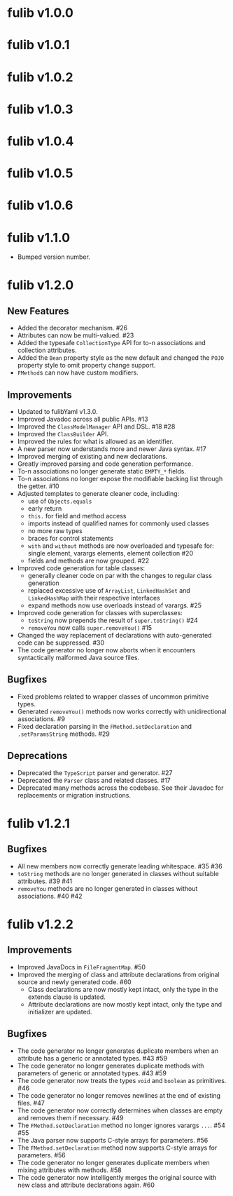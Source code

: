 # fulib v1.0.0

# fulib v1.0.1

# fulib v1.0.2

# fulib v1.0.3

# fulib v1.0.4

# fulib v1.0.5

# fulib v1.0.6

# fulib v1.1.0

* Bumped version number.

# fulib v1.2.0

## New Features

+ Added the decorator mechanism. #26
+ Attributes can now be multi-valued. #23
+ Added the typesafe `CollectionType` API for to-n associations and collection attributes.
+ Added the `Bean` property style as the new default and changed the `POJO` property style to omit property change support.
+ `FMethod`s can now have custom modifiers.

## Improvements

* Updated to fulibYaml v1.3.0.
* Improved Javadoc across all public APIs. #13
* Improved the `ClassModelManager` API and DSL. #18 #28
* Improved the `ClassBuilder` API.
* Improved the rules for what is allowed as an identifier.
* A new parser now understands more and newer Java syntax. #17
* Improved merging of existing and new declarations.
* Greatly improved parsing and code generation performance.
* To-n associations no longer generate static `EMPTY_*` fields.
* To-n associations no longer expose the modifiable backing list through the getter. #10
* Adjusted templates to generate cleaner code, including:
  * use of `Objects.equals`
  * early return
  * `this.` for field and method access
  * imports instead of qualified names for commonly used classes
  * no more raw types
  * braces for control statements
  * `with` and `without` methods are now overloaded and typesafe for: single element, varargs elements, element collection #20
  * fields and methods are now grouped. #22
* Improved code generation for table classes:
  * generally cleaner code on par with the changes to regular class generation
  * replaced excessive use of `ArrayList`, `LinkedHashSet` and `LinkedHashMap` with their respective interfaces
  * expand methods now use overloads instead of varargs. #25
* Improved code generation for classes with superclasses:
  * `toString` now prepends the result of `super.toString()` #24
  * `removeYou` now calls `super.removeYou()` #15
* Changed the way replacement of declarations with auto-generated code can be suppressed. #30
* The code generator no longer now aborts when it encounters syntactically malformed Java source files.

## Bugfixes

* Fixed problems related to wrapper classes of uncommon primitive types.
* Generated `removeYou()` methods now works correctly with unidirectional associations. #9
* Fixed declaration parsing in the `FMethod.setDeclaration` and `.setParamsString` methods. #29

## Deprecations

* Deprecated the `TypeScript` parser and generator. #27
* Deprecated the `Parser` class and related classes. #17
* Deprecated many methods across the codebase. See their Javadoc for replacements or migration instructions.

# fulib v1.2.1

## Bugfixes

* All new members now correctly generate leading whitespace. #35 #36
* `toString` methods are no longer generated in classes without suitable attributes. #39 #41
* `removeYou` methods are no longer generated in classes without associations. #40 #42

# fulib v1.2.2

## Improvements

* Improved JavaDocs in `FileFragmentMap`. #50
* Improved the merging of class and attribute declarations from original source and newly generated code. #60
  * Class declarations are now mostly kept intact, only the type in the extends clause is updated.
  * Attribute declarations are now mostly kept intact, only the type and initializer are updated.

## Bugfixes

* The code generator no longer generates duplicate members when an attribute has a generic or annotated types. #43 #59
* The code generator no longer generates duplicate methods with parameters of generic or annotated types. #43 #59
* The code generator now treats the types `void` and `boolean` as primitives. #46
* The code generator no longer removes newlines at the end of existing files. #47
* The code generator now correctly determines when classes are empty and removes them if necessary. #49
* The `FMethod.setDeclaration` method no longer ignores varargs `...`. #54 #55
* The Java parser now supports C-style arrays for parameters. #56
* The `FMethod.setDeclaration` method now supports C-style arrays for parameters. #56
* The code generator no longer generates duplicate members when mixing attributes with methods. #58
* The code generator now intelligently merges the original source with new class and attribute declarations again. #60
